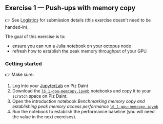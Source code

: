 <!--This file was generated, do not modify it.-->
## Exercise 1 — **Push-ups with memory copy**

👉 See [Logistics](/logistics/#submission) for submission details (this exercise doesn't need to be handed-in).

The goal of this exercise is to:
- ensure you can run a Julia notebook on your octopus node
- refresh how to establish the peak memory throughput of your GPU

### Getting started

👉 Make sure:
1. Log into your [JupyterLab](/software_install/#jupyterhub) on Piz Daint
2. Download the [`l6_1-gpu-memcopy.ipynb`](https://github.com/eth-vaw-glaciology/course-101-0250-00/blob/main/slide-notebooks/notebooks/l6_1-gpu-memcopy.ipynb) notebooks and copy it to your `scratch` space on Piz Daint.
4. Open the introduction notebook *Benchmarking memory copy and establishing peak memory access performance* [`l6_1-gpu-memcopy.ipynb`](https://github.com/eth-vaw-glaciology/course-101-0250-00/blob/main/slide-notebooks/notebooks/l6_1-gpu-memcopy.ipynb)
5. Run the notebook to establish the performance baseline (you will need the value in the next exercises).

